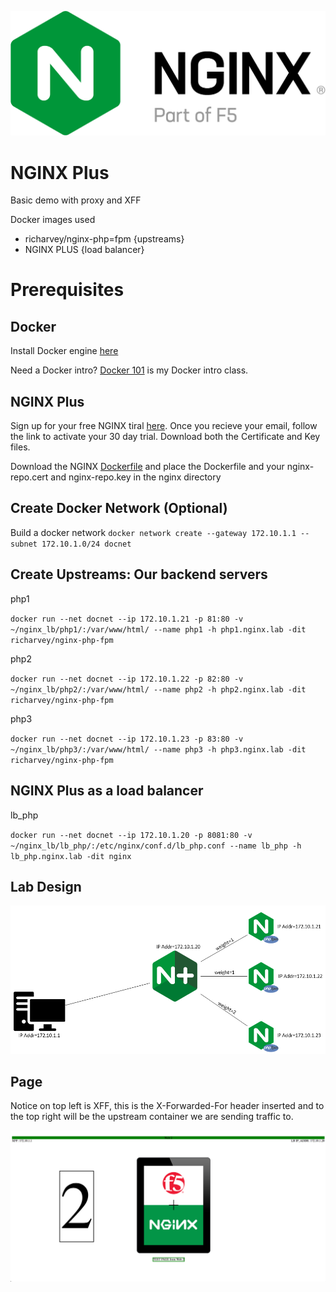 ![](imgs/NGINX-Part-of-F5-horiz-black-type-525x208@2x.png)


# NGINX Plus 
Basic demo with proxy and XFF

Docker images used
* richarvey/nginx-php=fpm {upstreams}
* NGINX PLUS              {load balancer}


# Prerequisites 

## Docker
Install Docker engine [here](https://docs.docker.com/get-docker/)

Need a Docker intro? [Docker 101](https://slides.com/cwise24/slides-for-developers) is my Docker intro class.

## NGINX Plus
Sign up for your free NGINX tiral [here](https://www.nginx.com/free-trial-request/). Once you recieve your email, follow the link to activate your 30 day trial. Download both the Certificate and Key files.

Download the NGINX [Dockerfile](https://www.nginx.com/blog/deploying-nginx-nginx-plus-docker/) and place the Dockerfile and your nginx-repo.cert and nginx-repo.key in the nginx directory

## Create Docker Network (Optional)
Build a docker network 
``docker network create --gateway 172.10.1.1 --subnet 172.10.1.0/24 docnet``

## Create Upstreams: Our backend servers

php1

``docker run --net docnet --ip 172.10.1.21 -p 81:80 -v ~/nginx_lb/php1/:/var/www/html/ --name php1 -h php1.nginx.lab -dit richarvey/nginx-php-fpm``

php2

``docker run --net docnet --ip 172.10.1.22 -p 82:80 -v ~/nginx_lb/php2/:/var/www/html/ --name php2 -h php2.nginx.lab -dit richarvey/nginx-php-fpm``

php3

``docker run --net docnet --ip 172.10.1.23 -p 83:80 -v ~/nginx_lb/php3/:/var/www/html/ --name php3 -h php3.nginx.lab -dit richarvey/nginx-php-fpm``


## NGINX Plus as a load balancer

lb_php

``docker run --net docnet --ip 172.10.1.20 -p 8081:80 -v ~/nginx_lb/lb_php/:/etc/nginx/conf.d/lb_php.conf --name lb_php -h lb_php.nginx.lab -dit nginx``

## Lab Design
![Design](imgs/nginx_preso.PNG)

## Page

Notice on top left is XFF, this is the X-Forwarded-For header inserted and to the top right will be the upstream container we are sending traffic to.

![webpage](imgs/nginx_lb.png)

